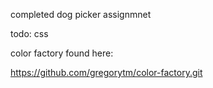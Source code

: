 completed dog picker assignmnet

todo:
css

color factory found here:

https://github.com/gregorytm/color-factory.git